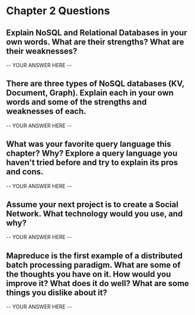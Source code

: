 # Chapter 2 Questions

## Explain NoSQL and Relational Databases in your own words. What are their strengths? What are their weaknesses?

-- YOUR ANSWER HERE --

## There are three types of NoSQL databases (KV, Document, Graph). Explain each in your own words and some of the strengths and weaknesses of each.

-- YOUR ANSWER HERE --

## What was your favorite query language this chapter? Why? Explore a query language you haven't tried before and try to explain its pros and cons.

-- YOUR ANSWER HERE --

## Assume your next project is to create a Social Network. What technology would you use, and why?

-- YOUR ANSWER HERE --

## Mapreduce is the first example of a distributed batch processing paradigm. What are some of the thoughts you have on it. How would you improve it? What does it do well? What are some things you dislike about it?

-- YOUR ANSWER HERE --
